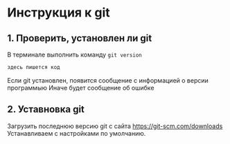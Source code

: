 # Инструкция к git

## 1. Проверить, установлен ли git
В терминале выполнить команду `git version`

```C++
здесь пишется код
```
Если git установлен, появится сообщение с информацией о версии программыю Иначе будет сообщение об ошибке

## 2. Уставновка git
Загрузить последнюю версию git с сайта https://git-scm.com/downloads
Устанавливаем с настройками по умолчанию.